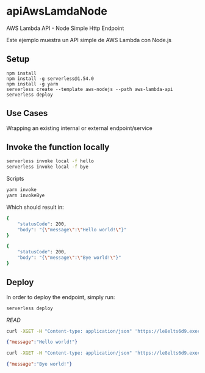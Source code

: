 # apiAwsLamdaNode
AWS Lambda API - Node Simple Http Endpoint

Este ejemplo muestra un API simple de AWS Lambda con Node.js

## Setup

```
npm install
npm install -g serverless@1.54.0
npm install -g yarn
serverless create --template aws-nodejs --path aws-lambda-api
serverless deploy
```

## Use Cases
Wrapping an existing internal or external endpoint/service

## Invoke the function locally

```bash
serverless invoke local -f hello
serverless invoke local -f bye
```

Scripts
```bash
yarn invoke
yarn invokeBye
```

Which should result in:

```bash
{
    "statusCode": 200,
    "body": "{\"message\":\"Hello world!\"}"
}
```
```bash
{
    "statusCode": 200,
    "body": "{\"message\":\"Bye world!\"}"
}
```

## Deploy

In order to deploy the endpoint, simply run:

```bash
serverless deploy
```

*READ*

```bash
curl -XGET -H "Content-type: application/json" 'https://le8elts6d9.execute-api.us-east-1.amazonaws.com/dev/helloWorld'
```
```json
{"message":"Hello world!"}
```

```bash
curl -XGET -H "Content-type: application/json" 'https://le8elts6d9.execute-api.us-east-1.amazonaws.com/dev/byeWorld'
```
```json
{"message":"Bye world!"}
```
